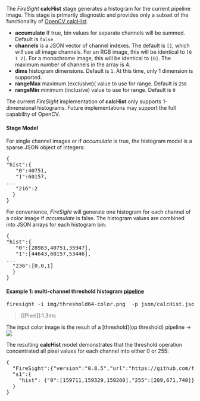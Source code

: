 The _FireSight_ **calcHist** stage generates a histogram for the current pipeline image. This stage is primarily diagnostic and provides only a subset of the functionality of [OpenCV calcHist](http://docs.opencv.org/modules/imgproc/doc/histograms.html?highlight=histogram#histograms). 

* **accumulate** If true, bin values for separate channels will be summed. Default is `false`
* **channels** is a JSON vector of channel indexes. The default is `[]`, which will use all image channels. For an RGB image, this will be identical to `[0 1 2]`. For a monochrome image, this will be identical to `[0]`. The maximum number of channels in the array is 4.
* **dims** histogram dimensions. Default is `1`. At this time, only 1 dimension is supported.
* **rangeMax** maximum (exclusive)( value to use for range. Default is `256`
* **rangeMin** minimum (inclusive) value to use for range. Default is `0`

The current _FireSight_ implementation of **calcHist** only supports 1-dimensional histograms. Future implementations may support the full capability of OpenCV.

#### Stage Model
For single channel images or if _accumulate_ is true, the histogram model is a sparse JSON object of integers:
<pre>{
"hist":{
   "0":40751,
   "1":60157,
...
   "216":2
  }
}</pre>

For convenience, _FireSight_ will generate one histogram for each channel of a color image if _accumulate_ is false. The histogram values are combined into JSON arrays for each histogram bin:
<pre>{
"hist":{
   "0":[28983,40751,35947],
   "1":[44643,60157,53446],
...
  "236":[0,0,1]
  }
}</pre>

#### Example 1: multi-channel threshold histogram [pipeline](https://github.com/firepick1/FireSight/blob/master/json/calcHist.json)
<pre>firesight -i img/threshold64-color.png  -p json/calcHist.json</pre>
> [[Pixel]]:1.3ms

The input color image is the result of a [threshold](op threshold) pipeline &rarr; <br>
<img src="https://raw.githubusercontent.com/firepick1/FireSight/master/img/threshold64-color.png">

The resulting **calcHist** model demonstrates that the threshold operation concentrated all pixel values for each channel into either 0 or 255:
<pre>{
  "FireSight":{"version":"0.8.5","url":"https://github.com/firepick1/FireSight"},
  "s1":{
    "hist": {"0":[159711,159329,159260],"255":[289,671,740]}
  }
}</pre>